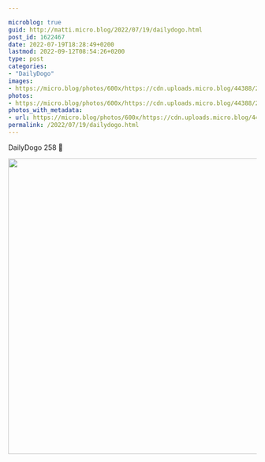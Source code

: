 ```yaml
---

microblog: true
guid: http://matti.micro.blog/2022/07/19/dailydogo.html
post_id: 1622467
date: 2022-07-19T18:28:49+0200
lastmod: 2022-09-12T08:54:26+0200
type: post
categories:
- "DailyDogo"
images:
- https://micro.blog/photos/600x/https://cdn.uploads.micro.blog/44388/2022/7daa072191.jpg
photos:
- https://micro.blog/photos/600x/https://cdn.uploads.micro.blog/44388/2022/7daa072191.jpg
photos_with_metadata:
- url: https://micro.blog/photos/600x/https://cdn.uploads.micro.blog/44388/2022/7daa072191.jpg
permalink: /2022/07/19/dailydogo.html
---
```

DailyDogo 258 🐶

<img src="https://micro.blog/photos/600x/https://blog.martin-haehnel.de/uploads/2022/7daa072191.jpg" width="600" height="600" alt="" />
